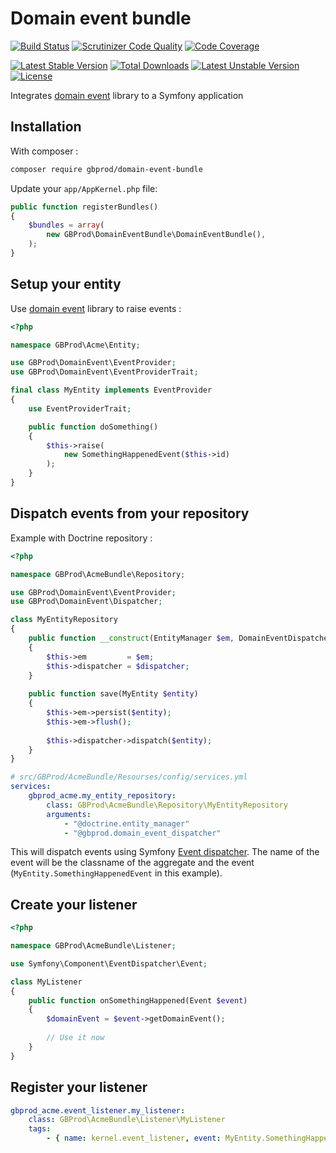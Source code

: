 # Domain event bundle

[![Build Status](https://travis-ci.org/gbprod/domain-event-bundle.svg?branch=master)](https://travis-ci.org/gbprod/domain-event-bundle)
[![Scrutinizer Code Quality](https://scrutinizer-ci.com/g/gbprod/domain-event-bundle/badges/quality-score.png?b=master)](https://scrutinizer-ci.com/g/gbprod/domain-event-bundle/?branch=master)
[![Code Coverage](https://scrutinizer-ci.com/g/gbprod/domain-event-bundle/badges/coverage.png?b=master)](https://scrutinizer-ci.com/g/gbprod/domain-event-bundle/?branch=master)

[![Latest Stable Version](https://poser.pugx.org/gbprod/domain-event-bundle/v/stable)](https://packagist.org/packages/gbprod/domain-event) 
[![Total Downloads](https://poser.pugx.org/gbprod/domain-event-bundle/downloads)](https://packagist.org/packages/gbprod/domain-event) 
[![Latest Unstable Version](https://poser.pugx.org/gbprod/domain-event-bundle/v/unstable)](https://packagist.org/packages/gbprod/domain-event) 
[![License](https://poser.pugx.org/gbprod/domain-event-bundle/license)](https://packagist.org/packages/gbprod/domain-event)

Integrates [domain event](https://github.com/gbprod/domain-event) library to a Symfony application

## Installation

With composer :

```bash
composer require gbprod/domain-event-bundle
```

Update your `app/AppKernel.php` file:

```php
public function registerBundles()
{
    $bundles = array(
        new GBProd\DomainEventBundle\DomainEventBundle(),
    );
}
```

## Setup your entity

Use [domain event](https://github.com/gbprod/domain-event) library to raise events :

```php
<?php

namespace GBProd\Acme\Entity;

use GBProd\DomainEvent\EventProvider;
use GBProd\DomainEvent\EventProviderTrait;

final class MyEntity implements EventProvider
{
    use EventProviderTrait;

    public function doSomething()
    {
        $this->raise(
            new SomethingHappenedEvent($this->id)
        );
    }
}
```

## Dispatch events from your repository

Example with Doctrine repository :

```php
<?php

namespace GBProd\AcmeBundle\Repository;

use GBProd\DomainEvent\EventProvider;
use GBProd\DomainEvent\Dispatcher;

class MyEntityRepository
{
    public function __construct(EntityManager $em, DomainEventDispatcher $dispatcher)
    {
        $this->em         = $em;
        $this->dispatcher = $dispatcher;
    }
    
    public function save(MyEntity $entity)
    {
        $this->em->persist($entity);
        $this->em->flush();
        
        $this->dispatcher->dispatch($entity);
    }
}
```

```yaml
# src/GBProd/AcmeBundle/Resourses/config/services.yml
services:
    gbprod_acme.my_entity_repository:
        class: GBProd\AcmeBundle\Repository\MyEntityRepository
        arguments:
            - "@doctrine.entity_manager"
            - "@gbprod.domain_event_dispatcher"
```

This will dispatch events using Symfony [Event dispatcher](https://github.com/symfony/event-dispatcher).
The name of the event will be the classname of the aggregate and the event (`MyEntity.SomethingHappenedEvent` in this example).

## Create your listener

```php
<?php

namespace GBProd\AcmeBundle\Listener;

use Symfony\Component\EventDispatcher\Event;

class MyListener
{
    public function onSomethingHappened(Event $event) 
    {
        $domainEvent = $event->getDomainEvent();
        
        // Use it now
    }
}
```

## Register your listener

```yaml
gbprod_acme.event_listener.my_listener:
    class: GBProd\AcmeBundle\Listener\MyListener
    tags:
        - { name: kernel.event_listener, event: MyEntity.SomethingHappenedEvent, method: 'onSomethingHappened' }
```